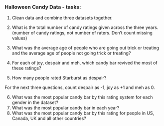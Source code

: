 
### Halloween Candy Data - tasks:

1. Clean data and combine three datasets together.

1. What is the total number of candy ratings given across the three years. (number of candy ratings, not number of raters. Don’t count missing values)
2. What was the average age of people who are going out trick or treating and the average age of people not going trick or treating?
3. For each of joy, despair and meh, which candy bar revived the most of these ratings?
4. How many people rated Starburst as despair?

For the next three questions, count despair as -1, joy as +1 and meh as 0.

6. What was the most popular candy bar by this rating system for each gender in the dataset?
7. What was the most popular candy bar in each year?
8. What was the most popular candy bar by this rating for people in US, Canada, UK and all other countries?
